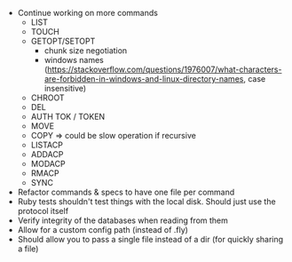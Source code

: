- Continue working on more commands
    - LIST
    - TOUCH
    - GETOPT/SETOPT 
        * chunk size negotiation
        * windows names (https://stackoverflow.com/questions/1976007/what-characters-are-forbidden-in-windows-and-linux-directory-names, case insensitive)
    - CHROOT
    - DEL
    - AUTH TOK / TOKEN
    - MOVE
    - COPY => could be slow operation if recursive
    - LISTACP
    - ADDACP
    - MODACP
    - RMACP
    - SYNC
- Refactor commands & specs to have one file per command
- Ruby tests shouldn't test things with the local disk. Should just use the protocol itself
- Verify integrity of the databases when reading from them
- Allow for a custom config path (instead of .fly)
- Should allow you to pass a single file instead of a dir (for quickly sharing a file)
